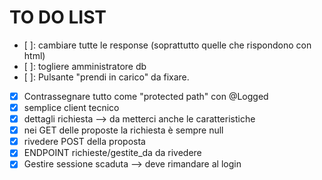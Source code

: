 # TO DO LIST
- [ ]: cambiare tutte le response (soprattutto quelle che rispondono con html)
- [ ]: togliere amministratore db 
- [ ]: Pulsante "prendi in carico" da fixare.
- [x] Contrassegnare tutto come "protected path" con @Logged
- [x] semplice client tecnico
- [x] dettagli richiesta --> da metterci anche le caratteristiche
- [x] nei GET delle proposte la richiesta è sempre null
- [x] rivedere POST della proposta
- [x] ENDPOINT richieste/gestite_da da rivedere
- [x] Gestire sessione scaduta --> deve rimandare al login